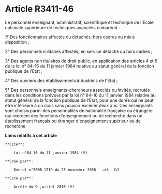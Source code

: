 # Article R3411-46

Le personnel enseignant, administratif, scientifique et technique de l'Ecole nationale supérieure de techniques avancées
comprend : 

1° Des fonctionnaires affectés ou détachés, hors cadres ou mis à disposition ; 

2° Des personnels militaires affectés, en service détaché ou hors cadres ; 

3° Des agents non titulaires de droit public, en application des articles 4 et 6 de la loi n° 84-16 du 11 janvier 1984
relative au statut général de la fonction publique de l'Etat ; 

4° Des ouvriers des établissements industriels de l'Etat ; 

5° Des personnels enseignants-chercheurs associés ou invités, recrutés dans les conditions prévues par la loi n° 84-16 du 11
janvier 1984 relative au statut général de la fonction publique de l'Etat, pour une durée qui ne peut être inférieure à un
mois sans pouvoir excéder deux ans. Ces enseignants sont choisis parmi des personnalités de nationalité française ou
étrangère qui exercent des fonctions d'enseignement ou de recherche dans un établissement français ou étranger d'enseignement
supérieur ou de recherche.

**Liens relatifs à cet article**

	**Cite**:

	  - Loi n°84-16 du 11 janvier 1984 (V)

	**Créé par**:

	  - Décret n°2008-1219 du 25 novembre 2008 - art. (V)

	**Cité par**:

	  - Arrêté du 9 juillet 2010 (V)
